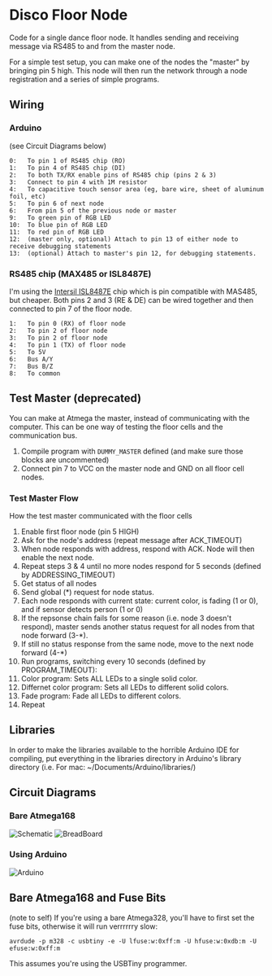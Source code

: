 Disco Floor Node
================

Code for a single dance floor node. It handles sending and
receiving message via RS485 to and from the master node.

For a simple test setup, you can make one of the nodes the "master"
by bringing pin 5 high. This node will then run the network through
a node registration and a series of simple programs.

## Wiring

### Arduino

(see Circuit Diagrams below)

```
0:   To pin 1 of RS485 chip (RO)
1:   To pin 4 of RS485 chip (DI)
2:   To both TX/RX enable pins of RS485 chip (pins 2 & 3)
3:   Connect to pin 4 with 1M resistor
4:   To capacitive touch sensor area (eg, bare wire, sheet of aluminum foil, etc)
5:   To pin 6 of next node
6:   From pin 5 of the previous node or master
9:   To green pin of RGB LED
10:  To blue pin of RGB LED
11:  To red pin of RGB LED
12:  (master only, optional) Attach to pin 13 of either node to receive debugging statements
13:  (optional) Attach to master's pin 12, for debugging statements.
```

### RS485 chip (MAX485 or ISL8487E)

I'm using the [Intersil ISL8487E](http://www.digikey.com/product-detail/en/ISL8487EIBZ/ISL8487EIBZ-ND/1034816) chip
which is pin compatible with MAS485, but cheaper. Both pins 2 and 3 (RE & DE) can be wired together and then connected
to pin 7 of the floor node.

```
1:   To pin 0 (RX) of floor node
2:   To pin 2 of floor node
3:   To pin 2 of floor node
4:   To pin 1 (TX) of floor node
5:   To 5V
6:   Bus A/Y
7:   Bus B/Z
8:   To common
```

## Test Master (deprecated)

You can make at Atmega the master, instead of communicating with the computer. This can be one way of testing the floor cells and the communication bus.

1. Compile program with `DUMMY_MASTER` defined (and make sure those blocks are uncommented)
2. Connect pin 7 to VCC on the master node and GND on all floor cell nodes.

### Test Master Flow

How the test master communicated with the floor cells

1. Enable first floor node (pin 5 HIGH)
2. Ask for the node's address (repeat message after ACK_TIMEOUT)
3. When node responds with address, respond with ACK. Node will then enable the next node.
4. Repeat steps 3 & 4 until no more nodes respond for 5 seconds (defined by ADDRESSING_TIMEOUT)
5. Get status of all nodes
  1. Send global (*) request for node status.
  2. Each node responds with current state: current color, is fading (1 or 0), and if sensor detects person (1 or 0)
  3. If the repsonse chain fails for some reason (i.e. node 3 doesn't respond), master sends another status
     request for all nodes from that node forward (3-*).
  4. If still no status response from the same node, move to the next node forward (4-*)
6. Run programs, switching every 10 seconds (defined by PROGRAM_TIMEOUT):
  1. Color program: Sets ALL LEDs to a single solid color.
  2. Differnet color program: Sets all LEDs to different solid colors.
  3. Fade program: Fade all LEDs to different colors.
  4. Repeat

## Libraries

In order to make the libraries available to the horrible Arduino IDE for compiling, put everything in the libraries directory
in Arduino's library directory (i.e. For mac: ~/Documents/Arduino/libraries/)

## Circuit Diagrams

### Bare Atmega168
![Schematic](/Arduino/DiscoFloorNode/circuit/DiscoFloor_schem.png)
![BreadBoard](/Arduino/DiscoFloorNode/circuit/DiscoFloor_breadboard.png)

### Using Arduino
![Arduino](/Arduino/DiscoFloorNode/circuit/Arduino_breadboard.png)

## Bare Atmega168 and Fuse Bits
(note to self)
If you're using a bare Atmega328, you'll have to first set the fuse bits, otherwise it will run verrrrrry slow:
```
avrdude -p m328 -c usbtiny -e -U lfuse:w:0xff:m -U hfuse:w:0xdb:m -U efuse:w:0xff:m
```
This assumes you're using the USBTiny programmer.
